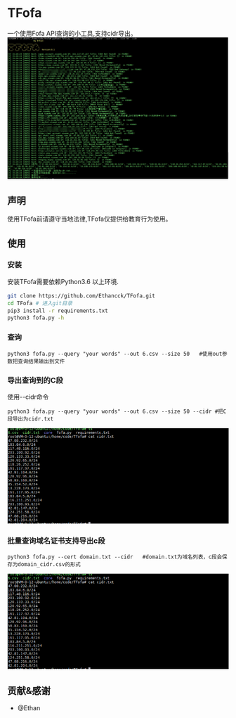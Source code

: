 # TFofa
一个使用Fofa API查询的小工具,支持cidr导出。
![Jietu20200516-184214](./images/1.png)

## 声明

使用TFofa前请遵守当地法律,TFofa仅提供给教育行为使用。

## 使用

### 安装
安装TFofa需要依赖Python3.6 以上环境.
```bash
git clone https://github.com/Ethancck/TFofa.git
cd TFofa # 进入git目录
pip3 install -r requirements.txt
python3 fofa.py -h
```
### 查询
```
python3 fofa.py --query "your words" --out 6.csv --size 50   #使用out参数把查询结果输出到文件
```
### 导出查询到的C段
使用--cidr命令
```
python3 fofa.py --query "your words" --out 6.csv --size 50 --cidr #把C段导出为cidr.txt
```
![Jietu20200516-184214](./images/2.png)

### 批量查询域名证书支持导出c段
```
python3 fofa.py --cert domain.txt --cidr   #domain.txt为域名列表，c段会保存为domain_cidr.csv的形式
```
![Jietu20200516-184214](./images/2.png)

## 贡献&感谢
- @Ethan
